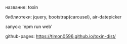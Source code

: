 название: toxin

библиотеки: jquery, bootstrap(carousel), air-datepicker

запуск: 'npm run web'

github-pages: https://timon0596.github.io/toxin-dist/
